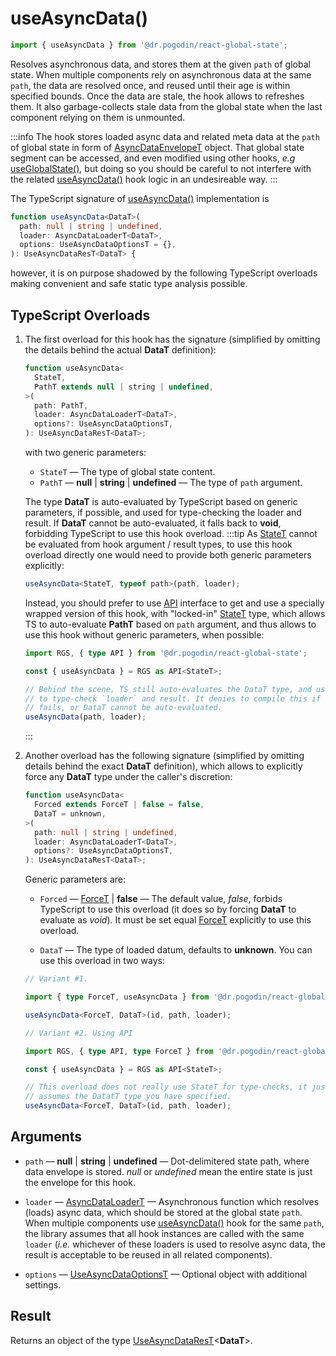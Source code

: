# useAsyncData()
```jsx
import { useAsyncData } from '@dr.pogodin/react-global-state';
```
Resolves asynchronous data, and stores them at the given `path` of global
state. When multiple components rely on asynchronous data at the same `path`,
the data are resolved once, and reused until their age is within specified
bounds. Once the data are stale, the hook allows to refreshes them. It also
garbage-collects stale data from the global state when the last component
relying on them is unmounted.

:::info
The hook stores loaded async data and related meta data at the `path` of global
state in form of [AsyncDataEnvelopeT] object. That global state segment can be
accessed, and even modified using other hooks,
_e.g_ [useGlobalState()], but doing so you should be careful to not interfere
with the related [useAsyncData()] hook logic in an undesireable way.
:::

The TypeScript signature of [useAsyncData()] implementation is
```ts
function useAsyncData<DataT>(
  path: null | string | undefined,
  loader: AsyncDataLoaderT<DataT>,
  options: UseAsyncDataOptionsT = {},
): UseAsyncDataResT<DataT> {
```
however, it is on purpose shadowed by the following TypeScript overloads
making convenient and safe static type analysis possible.

## TypeScript Overloads
[StateT]: #state-type

1.  The first overload for this hook has the signature (simplified by omitting
    the details behind the actual **DataT** definition):
    ```ts
    function useAsyncData<
      StateT,
      PathT extends null | string | undefined,
    >(
      path: PathT,
      loader: AsyncDataLoaderT<DataT>,
      options?: UseAsyncDataOptionsT,
    ): UseAsyncDataResT<DataT>;
    ```
    with two generic parameters:
    - `StateT` <a id="state-type" /> &mdash; The type of global state content.
    - `PathT` &mdash; **null** | **string** | **undefined** &mdash;
      The type of `path` argument.

    The type **DataT** is auto-evaluated by TypeScript based on generic parameters,
    if possible, and used for type-checking the loader and result. If **DataT**
    cannot be auto-evaluated, it falls back to **void**, forbidding TypeScript
    to use this hook overload.
    :::tip
    As [StateT] cannot be evaluated from hook argument / result types, to use
    this hook overload directly one would need to provide both generic parameters
    explicitly:
    ```ts
    useAsyncData<StateT, typeof path>(path, loader);
    ```
    Instead, you should prefer to use [API] interface to get and
    use a specially wrapped version of this hook, with "locked-in" [StateT] type,
    which allows TS to auto-evaluate **PathT** based on `path` argument, and
    thus allows to use this hook without generic parameters, when possible:
    ```ts
    import RGS, { type API } from '@dr.pogodin/react-global-state';

    const { useAsyncData } = RGS as API<StateT>;

    // Behind the scene, TS still auto-evaluates the DataT type, and uses it
    // to type-check `loader` and result. It denies to compile this if type check
    // fails, or DataT cannot be auto-evaluated.
    useAsyncData(path, loader);
    ```
    :::

2.  Another overload has the following signature (simplified by omitting
    details behind the exact **DataT** definition), which allows to explicitly
    force any **DataT** type under the caller's discretion:
    ```ts
    function useAsyncData<
      Forced extends ForceT | false = false,
      DataT = unknown,
    >(
      path: null | string | undefined,
      loader: AsyncDataLoaderT<DataT>,
      options?: UseAsyncDataOptionsT,
    ): UseAsyncDataResT<DataT>;
    ```
    Generic parameters are:
    - `Forced` &mdash; [ForceT] | **false** &mdash; The default value, _false_,
      forbids
      TypeScript to use this overload (it does so by forcing **DataT** to evaluate
      as _void_). It must be set equal [ForceT] explicitly to use this overload.

    - `DataT` &mdash; The type of loaded datum, defaults to **unknown**.
    You can use this overload in two ways:

    ```ts
    // Variant #1.

    import { type ForceT, useAsyncData } from '@dr.pogodin/react-global-state';

    useAsyncData<ForceT, DataT>(id, path, loader);

    // Variant #2. Using API

    import RGS, { type API, type ForceT } from '@dr.pogodin/react-global-state';

    const { useAsyncData } = RGS as API<StateT>;

    // This overload does not really use StateT for type-checks, it just
    // assumes the DatatT type you have specified.
    useAsyncData<ForceT, DataT>(id, path, loader);
    ```

## Arguments
- `path` &mdash; **null** | **string** | **undefined** &mdash; Dot-delimitered
  state path, where data envelope is stored. _null_ or _undefined_ mean the entire
  state is just the envelope for this hook.

- `loader` &mdash; [AsyncDataLoaderT] &mdash; Asynchronous function which resolves (loads)
  async data, which should be stored at the global state `path`. When multiple
  components use [useAsyncData()] hook for the same `path`, the library assumes
  that all hook instances are called with the same `loader` (_i.e._ whichever of
  these loaders is used to resolve async data, the result is acceptable to be
  reused in all related components).

- `options` &mdash; [UseAsyncDataOptionsT] &mdash; Optional object
  with additional settings.

## Result
Returns an object of the type [UseAsyncDataResT]&lt;**DataT**&gt;.

[API]: /docs/api/types/api
[AsyncDataEnvelopeT]: /docs/api/types/async-data-envelope
[AsyncDataLoaderT]: /docs/api/types/async-data-loader
[ForceT]: /docs/api/types/force
[newAsyncDataEnvelope()]: /docs/api/functions/new-async-data-envelope
[useAsyncCollection()]: /docs/api/hooks/useasynccollection
[useAsyncData()]: /docs/api/hooks/useasyncdata
[UseAsyncDataOptionsT]: /docs/api/types/use-async-data-options
[UseAsyncDataResT]: /docs/api/types/use-async-data-res
[useGlobalState()]: /docs/api/hooks/useglobalstate
